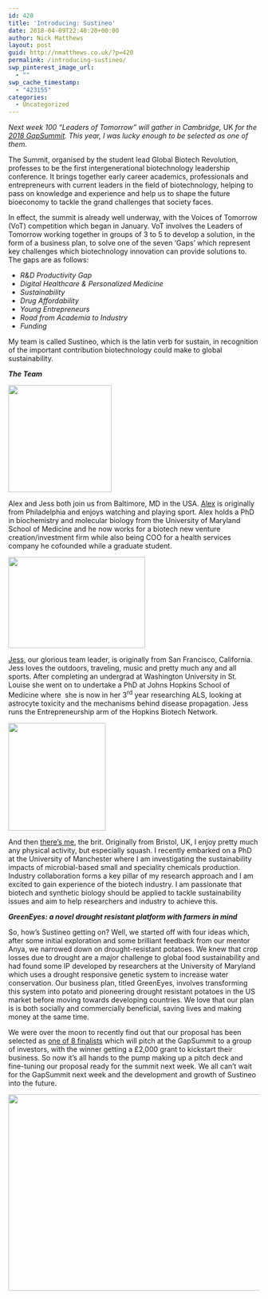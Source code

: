 ```yaml
---
id: 420
title: 'Introducing: Sustineo'
date: 2018-04-09T22:40:20+00:00
author: Nick Matthews
layout: post
guid: http://nmatthews.co.uk/?p=420
permalink: /introducing-sustineo/
swp_pinterest_image_url:
  - ""
swp_cache_timestamp:
  - "423155"
categories:
  - Uncategorized
---
```

_Next week 100 “Leaders of Tomorrow” will gather in Cambridge,_ UK _for the [2018 GapSummit](http://www.globalbiotechrevolution.com/events/gapsummit-2018/). This year, I was lucky enough to be selected as one of them._

The Summit, organised by the student lead Global Biotech Revolution, professes to be the first intergenerational biotechnology leadership conference. It brings together early career academics, professionals and entrepreneurs with current leaders in the field of biotechnology, helping to pass on knowledge and experience and help us to shape the future bioeconomy to tackle the grand challenges that society faces.

In effect, the summit is already well underway, with the Voices of Tomorrow (VoT) competition which began in January. VoT involves the Leaders of Tomorrow working together in groups of 3 to 5 to develop a solution, in the form of a business plan, to solve one of the seven ‘Gaps’ which represent key challenges which biotechnology innovation can provide solutions to. The gaps are as follows:

  * _R&D Productivity Gap_
  * _Digital Healthcare & Personalized Medicine_
  * _Sustainability_
  * _Drug Affordability_
  * _Young Entrepreneurs_
  * _Road from Academia to Industry_
  * _Funding_

My team is called Sustineo, which is the latin verb for sustain, in recognition of the important contribution biotechnology could make to global sustainability.

_**The Team**_

<img class="wp-image-422 alignleft" src="http://nmatthews.co.uk/wp-content/uploads/2018/04/19599017_1476205462442227_8770955848745137193_n-e1523308931991.jpg" alt="" width="207" height="215" srcset="http://nmatthews.co.uk/wp-content/uploads/2018/04/19599017_1476205462442227_8770955848745137193_n-e1523308931991.jpg 324w, http://nmatthews.co.uk/wp-content/uploads/2018/04/19599017_1476205462442227_8770955848745137193_n-e1523308931991-289x300.jpg 289w" sizes="(max-width: 207px) 100vw, 207px" />

Alex and Jess both join us from Baltimore, MD in the USA. [Alex](https://www.linkedin.com/in/walexmeltzer/) is originally from Philadelphia and enjoys watching and playing sport. Alex holds a PhD in biochemistry and molecular biology from the University of Maryland School of Medicine and he now works for a biotech new venture creation/investment firm while also being COO for a health services company he cofounded while a graduate student.

<img class="wp-image-423 alignright" src="http://nmatthews.co.uk/wp-content/uploads/2018/04/IMG_9154-1024x683.jpg" alt="" width="274" height="183" />

[Jess](https://www.linkedin.com/in/jessica-joseph-5230b7143/), our glorious team leader, is originally from San Francisco, California. Jess loves the outdoors, traveling, music and pretty much any and all sports. After completing an undergrad at Washington University in St. Louise she went on to undertake a PhD at Johns Hopkins School of Medicine where  she is now in her 3<sup>rd</sup> year researching ALS, looking at astrocyte toxicity and the mechanisms behind disease propagation. Jess runs the Entrepreneurship arm of the Hopkins Biotech Network.

<img class="wp-image-424 alignleft" src="http://nmatthews.co.uk/wp-content/uploads/2018/04/PhotoforPure-2-e1523309018948-926x1024.jpg" alt="" width="195" height="216" />

And then [there’s me](https://www.linkedin.com/in/nmatthews323/), the brit. Originally from Bristol, UK, I enjoy pretty much any physical activity, but especially squash. I recently embarked on a PhD at the University of Manchester where I am investigating the sustainability impacts of microbial-based small and speciality chemicals production. Industry collaboration forms a key pillar of my research approach and I am excited to gain experience of the biotech industry. I am passionate that biotech and synthetic biology should be applied to tackle sustainability issues and aim to help researchers and industry to achieve this.

_**GreenEyes: a novel drought resistant platform with farmers in mind**_

So, how’s Sustineo getting on? Well, we started off with four ideas which, after some initial exploration and some brilliant feedback from our mentor Anya, we narrowed down on drought-resistant potatoes. We knew that crop losses due to drought are a major challenge to global food sustainability and had found some IP developed by researchers at the University of Maryland which uses a drought responsive genetic system to increase water conservation. Our business plan, titled GreenEyes, involves transforming this system into potato and pioneering drought resistant potatoes in the US market before moving towards developing countries. We love that our plan is is both socially and commercially beneficial, saving lives and making money at the same time.

We were over the moon to recently find out that our proposal has been selected as [one of 8 finalists](http://www.globalbiotechrevolution.com/events/gapsummit-2018/voices-of-tomorrow/) which will pitch at the GapSummit to a group of investors, with the winner getting a £2,000 grant to kickstart their business. So now it’s all hands to the pump making up a pitch deck and fine-tuning our proposal ready for the summit next week. We all can’t wait for the GapSummit next week and the development and growth of Sustineo into the future.

<img class="alignnone size-large wp-image-436" src="http://nmatthews.co.uk/wp-content/uploads/2018/04/Sustineo-1024x394.png" alt="" width="1024" height="394" srcset="http://nmatthews.co.uk/wp-content/uploads/2018/04/Sustineo-1024x394.png 1024w, http://nmatthews.co.uk/wp-content/uploads/2018/04/Sustineo-300x115.png 300w, http://nmatthews.co.uk/wp-content/uploads/2018/04/Sustineo-768x296.png 768w, http://nmatthews.co.uk/wp-content/uploads/2018/04/Sustineo-600x231.png 600w" sizes="(max-width: 1024px) 100vw, 1024px" />
